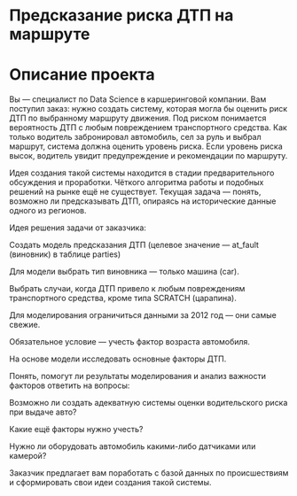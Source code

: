 # Предсказание риска ДТП на маршруте

# Описание проекта

Вы — специалист по Data Science в каршеринговой компании. Вам поступил заказ: нужно создать систему, которая могла бы оценить риск ДТП по выбранному маршруту движения. Под риском понимается вероятность ДТП с любым повреждением транспортного средства. Как только водитель забронировал автомобиль, сел за руль и выбрал маршрут, система должна оценить уровень риска. Если уровень риска высок, водитель увидит предупреждение и рекомендации по маршруту.

Идея создания такой системы находится в стадии предварительного обсуждения и проработки. Чёткого алгоритма работы и подобных решений на рынке ещё не существует. Текущая задача — понять, возможно ли предсказывать ДТП, опираясь на исторические данные одного из регионов.

Идея решения задачи от заказчика: 

Создать модель предсказания ДТП (целевое значение — at_fault (виновник) в таблице parties)

Для модели выбрать тип виновника — только машина (car).

Выбрать случаи, когда ДТП привело к любым повреждениям транспортного средства, кроме типа SCRATCH (царапина).

Для моделирования ограничиться данными за 2012 год — они самые свежие.

Обязательное условие — учесть фактор возраста автомобиля.

На основе модели исследовать основные факторы ДТП.

Понять, помогут ли результаты моделирования и анализ важности факторов ответить на вопросы:

Возможно ли создать адекватную системы оценки водительского риска при выдаче авто?

Какие ещё факторы нужно учесть?

Нужно ли оборудовать автомобиль какими-либо датчиками или камерой?

Заказчик предлагает вам поработать с базой данных по происшествиям и сформировать свои идеи создания такой системы. 
